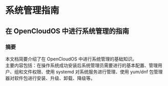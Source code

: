 # 系统管理指南

## 在 OpenCloudOS 中进行系统管理的指南

### 摘要

本文档简要介绍了在 OpenCloudOS 中进行系统管理的基础知识。  
主要内容包括：在操作系统成功安装后系统管理员需要进行的基本配置、管理用户、组和文件权限、使用 systemd 对系统服务进行管理、使用 yum/dnf 包管理器对软件包进行安装、升级、卸载、降级等。

​	
